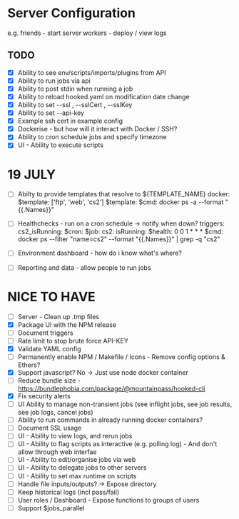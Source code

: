 
# Server Configuration

e.g.
friends - start server
workers - deploy / view logs

## TODO

- [x] Ability to see env/scripts/imports/plugins from API
- [x] Ability to run jobs via api
- [x] Ability to post stdin when running a job
- [x] Ability to reload hooked.yaml on modification date change
- [x] Ability to set --ssl , --sslCert , --sslKey
- [x] Ability to set --api-key
- [x] Example ssh cert in example config
- [x] Dockerise - but how will it interact with Docker / SSH?
- [x] Ability to cron schedule jobs and specify timezone
- [x] UI - Ability to execute scripts

# 19 JULY

- [ ] Abilty to provide templates that resolve to ${TEMPLATE_NAME}
  docker:
    $template: ['ftp', 'web', 'cs2']
    $template:
      $cmd: docker ps -a --format "{{.Names}}"
- [ ] Healthchecks - run on a cron schedule -> notify when down?
 triggers:
   cs2_isRunning:
     $cron:
     $job: 
   cs2:
     isRunning:
       $health: 0 0 1 * * * 
       $cmd: docker ps --filter "name=cs2" --format "{{.Names}}" | grep -q "cs2"

- [ ] Environment dashboard - how do i know what's where?
- [ ] Reporting and data - allow people to run jobs

# NICE TO HAVE
- [ ] Server - Clean up .tmp files
- [x] Package UI with the NPM release
- [ ] Document triggers
- [ ] Rate limit to stop brute force API-KEY
- [x] Validate YAML config
- [ ] Permanently enable NPM / Makefile / Icons - Remove config options & Ethers?
- [x] Support javascript? No -> Just use node docker container
- [ ] Reduce bundle size - https://bundlephobia.com/package/@mountainpass/hooked-cli
- [x] Fix security alerts
- [ ] UI Ability to manage non-transient jobs (see inflight jobs, see job results, see job logs, cancel jobs)
- [ ] Ability to run commands in already running docker containers?
- [ ] Document SSL usage
- [ ] UI - Ability to view logs, and rerun jobs
- [ ] UI - Ability to flag scripts as interactive (e.g. polling log) - And don't allow through web interfae
- [ ] UI - Ability to edit/organise jobs via web
- [ ] UI - Ability to delegate jobs to other servers
- [ ] UI - Ability to set max runtime on scripts
- [ ] Handle file inputs/outputs? -> Expose directory
- [ ] Keep historical logs (incl pass/fail)
- [ ] User roles / Dashboard - Expose functions to groups of users
- [ ] Support $jobs_parallel
